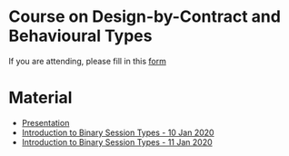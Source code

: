 # Course on Design-by-Contract and Behavioural Types
If you are attending, please fill in this [form](https://forms.gle/pDKiWg9Nkunmb5nD6)
# Material
- [Presentation](slides/0-presentation.pdf)
- [Introduction to Binary Session Types - 10 Jan 2020](slides/1-Introduction-to-BST-A.pdf)
- [Introduction to Binary Session Types - 11 Jan 2020](slides/1-Introduction-to-BST-B.pdf)
